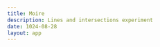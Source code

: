 ```yaml
---
title: Moire
description: Lines and intersections experiment
date: 1024-08-28
layout: app
---
```


<script setup>
import { defineClientComponent } from 'vitepress'

const Moire = defineClientComponent(() => {
  return import('./Moire.vue')
})
</script>

<Moire/>
